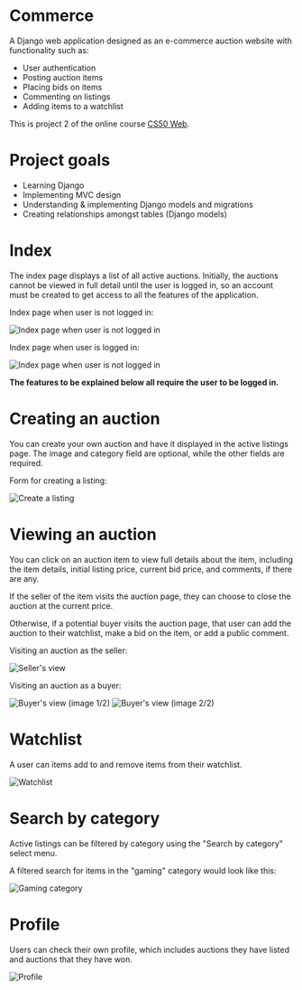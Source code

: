 # Commerce
A Django web application designed as an e-commerce auction website with functionality such as:
- User authentication
- Posting auction items
- Placing bids on items
- Commenting on listings
- Adding items to a watchlist

This is project 2 of the online course [CS50 Web](https://cs50.harvard.edu/web/2020/).

# Project goals
- Learning Django
- Implementing MVC design
- Understanding & implementing Django models and migrations
- Creating relationships amongst tables (Django models)

# Index
The index page displays a list of all active auctions. Initially, the auctions cannot be viewed in full detail until the user is logged in, so an account must be created to get access to all the features of the application.

Index page when user is not logged in:

![Index page when user is not logged in](static/images/index1.png)

Index page when user is logged in:

![Index page when user is not logged in](static/images/index2.png)

**The features to be explained below all require the user to be logged in.**
# Creating an auction
You can create your own auction and have it displayed in the active listings page. The image and category field are optional, while the other fields are required.

Form for creating a listing: 

![Create a listing](static/images/create.png)

# Viewing an auction
You can click on an auction item to view full details about the item, including the item details, initial listing price, current bid price, and comments, if there are any.

If the seller of the item visits the auction page, they can choose to close the auction at the current price.

Otherwise, if a potential buyer visits the auction page, that user can add the auction to their watchlist, make a bid on the item, or add a public comment.

Visiting an auction as the seller:

![Seller's view](static/images/seller.png)

Visiting an auction as a buyer:

![Buyer's view (image 1/2)](static/images/buyer1.png)
![Buyer's view (image 2/2)](static/images/buyer2.png)

# Watchlist
A user can items add to and remove items from their watchlist.

![Watchlist](static/images/watchlist.png)

# Search by category
Active listings can be filtered by category using the "Search by category" select menu.

A filtered search for items in the "gaming" category would look like this:

![Gaming category](static/images/gaming.png)

# Profile
Users can check their own profile, which includes auctions they have listed and auctions that they have won.

![Profile](static/images/profile.png)
